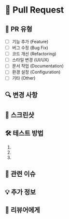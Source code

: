 # 🚀 Pull Request

## 📝 PR 유형
<!-- 해당하는 유형에 'x'로 체크해주세요 -->
- [ ] 기능 추가 (Feature)
- [ ] 버그 수정 (Bug Fix)
- [ ] 코드 개선 (Refactoring)
- [ ] 스타일 변경 (UI/UX)
- [ ] 문서 작업 (Documentation)
- [ ] 환경 설정 (Configuration)
- [ ] 기타 (Other)

## 🔍 변경 사항
<!-- 이 PR에서 무엇이 변경되었는지 간략하게 설명해주세요 -->

## 📸 스크린샷
<!-- UI 변경사항이 있다면 스크린샷을 첨부해주세요 -->

## 🛠️ 테스트 방법
<!-- 이 기능을 테스트하는 방법을 설명해주세요 -->
1. 
2. 
3.

## 🚧 관련 이슈
<!-- 관련 이슈 번호가 있다면 적어주세요 (e.g. #123 또는 ISSUE-123 과 같은 JIRA key) -->

## 💡 추가 정보
<!-- 리뷰어가 알아야 할 추가 정보가 있다면 여기에 적어주세요 -->

## 🙏 리뷰어에게
<!-- 리뷰어에게 특별히 확인받고 싶은 부분이 있다면 언급해주세요 -->